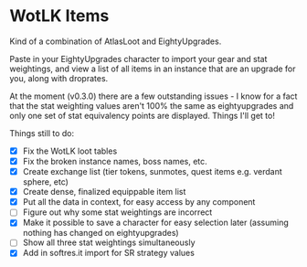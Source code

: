# WotLK Items

Kind of a combination of AtlasLoot and EightyUpgrades.

Paste in your EightyUpgrades character to import your gear and stat weightings, and view a list of all items in an instance that are an upgrade for you, along with droprates.

At the moment (v0.3.0) there are a few outstanding issues - I know for a fact that the stat weighting values aren't 100% the same as eightyupgrades and only one set of stat equivalency points are displayed. Things I'll get to!

Things still to do:

-   [x] Fix the WotLK loot tables
-   [x] Fix the broken instance names, boss names, etc.
-   [x] Create exchange list (tier tokens, sunmotes, quest items e.g. verdant sphere, etc)
-   [x] Create dense, finalized equippable item list
-   [x] Put all the data in context, for easy access by any component
-   [ ] Figure out why some stat weightings are incorrect
-   [x] Make it possible to save a character for easy selection later (assuming nothing has changed on eightyupgrades)
-   [ ] Show all three stat weightings simultaneously
-   [x] Add in softres.it import for SR strategy values
